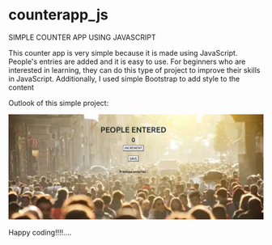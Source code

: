 # counterapp_js

SIMPLE COUNTER APP USING JAVASCRIPT


This counter app is very simple because it is made using JavaScript. People's entries are added and it is easy to use. For beginners who are 
interested in learning, they can do this type of project to improve their skills in JavaScript. Additionally, I used simple Bootstrap to add 
style to the content

Outlook of this simple project:

![counterapp_js](https://github.com/dharshu-19/counterapp_js/blob/aeb4e017d8dfb8911d164345bfaa58552bf12fda/counter.png)


Happy coding!!!!....
